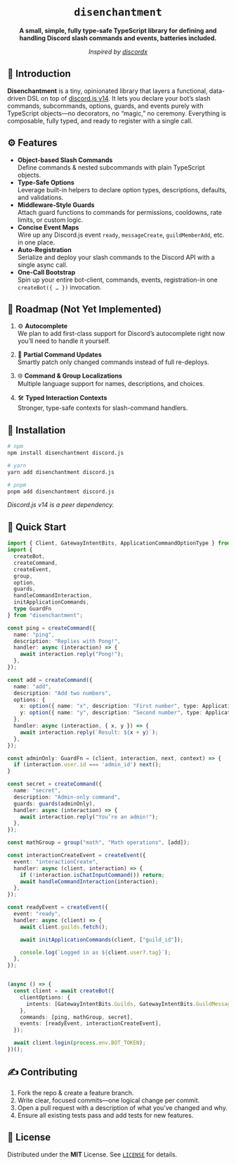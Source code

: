 <div align="center">
  <h1><code>disenchantment</code></h1>
  <p>
    <strong>
      A small, simple, fully type-safe TypeScript library for defining and handling Discord slash commands and events, batteries included.
    </strong>
  </p>
  <p>
    <em>Inspired by <a href="https://github.com/discordx-ts/discordx">discordx</a></em>
  </p>
</div>

## 📖 Introduction

**Disenchantment** is a tiny, opinionated library that layers a functional, data-driven DSL on top of [discord.js v14](https://discord.js.org). It lets you declare your bot’s slash commands, subcommands, options, guards, and events purely with TypeScript objects—no decorators, no “magic,” no ceremony. Everything is composable, fully typed, and ready to register with a single call.

## ⚙️ Features

- **Object-based Slash Commands**  
  Define commands & nested subcommands with plain TypeScript objects.  
- **Type-Safe Options**  
  Leverage built-in helpers to declare option types, descriptions, defaults, and validations.  
- **Middleware-Style Guards**  
  Attach guard functions to commands for permissions, cooldowns, rate limits, or custom logic.  
- **Concise Event Maps**  
  Wire up any Discord.js event `ready`, `messageCreate`, `guildMemberAdd`, etc. in one place.  
- **Auto-Registration**  
  Serialize and deploy your slash commands to the Discord API with a single async call.  
- **One-Call Bootstrap**  
  Spin up your entire bot-client, commands, events, registration-in one `createBot({ … })` invocation.

## 🚧 Roadmap (Not Yet Implemented)

1. ⚙️ **Autocomplete**  
   We plan to add first-class support for Discord’s autocomplete right now you’ll need to handle it yourself.

2. 🔄 **Partial Command Updates**  
   Smartly patch only changed commands instead of full re-deploys.

3. 🌐 **Command & Group Localizations**  
   Multiple language support for names, descriptions, and choices.

4. 🛠️ **Typed Interaction Contexts**  
   Stronger, type-safe contexts for slash-command handlers.

## 🚀 Installation

```bash
# npm
npm install disenchantment discord.js

# yarn
yarn add disenchantment discord.js

# pnpm
pnpm add disenchantment discord.js
```

_Discord.js v14 is a peer dependency._

## 🏁 Quick Start

```ts
import { Client, GatewayIntentBits, ApplicationCommandOptionType } from "discord.js";
import {
  createBot,
  createCommand,
  createEvent,
  group,
  option,
  guards,
  handleCommandInteraction,
  initApplicationCommands,
  type GuardFn
} from "disenchantment";

const ping = createCommand({
  name: "ping",
  description: "Replies with Pong!",
  handler: async (interaction) => {
    await interaction.reply("Pong!");
  },
});

const add = createCommand({
  name: "add",
  description: "Add two numbers",
  options: {
    x: option({ name: "x", description: "First number", type: ApplicationCommandOptionType.Number, required: true }),
    y: option({ name: "y", description: "Second number", type: ApplicationCommandOptionType.Number, required: true }),
  },
  handler: async (interaction, { x, y }) => {
    await interaction.reply(`Result: ${x + y}`);
  },
});

const adminOnly: GuardFn = (client, interaction, next, context) => {
  if (interaction.user.id === 'admin_id') next();
}

const secret = createCommand({
  name: "secret",
  description: "Admin-only command",
  guards: guards(adminOnly),
  handler: async (interaction) => {
    await interaction.reply("You’re an admin!");
  },
});

const mathGroup = group("math", "Math operations", [add]);

const interactionCreateEvent = createEvent({
  event: "interactionCreate",
  handler: async (client, interaction) => {
    if (!interaction.isChatInputCommand()) return;
    await handleCommandInteraction(interaction);
  },
});

const readyEvent = createEvent({
  event: "ready",
  handler: async (client) => {
    await client.guilds.fetch();

    await initApplicationCommands(client, ["guild_id"]);

    console.log(`Logged in as ${client.user?.tag}`);
  },
});


(async () => {
  const client = await createBot({
    clientOptions: {
      intents: [GatewayIntentBits.Guilds, GatewayIntentBits.GuildMessages],
    },
    commands: [ping, mathGroup, secret],
    events: [readyEvent, interactionCreateEvent],
  });

  await client.login(process.env.BOT_TOKEN);
})();
```

## ✍️ Contributing

1. Fork the repo & create a feature branch.  
2. Write clear, focused commits—one logical change per commit.  
3. Open a pull request with a description of what you’ve changed and why.  
4. Ensure all existing tests pass and add tests for new features.

## 📜 License

Distributed under the **MIT** License. See [`LICENSE`](./LICENSE) for details.
